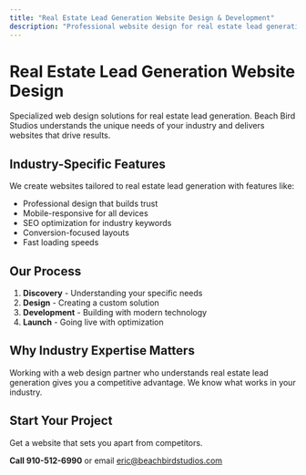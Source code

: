 ```yaml
---
title: "Real Estate Lead Generation Website Design & Development"
description: "Professional website design for real estate lead generation. Custom solutions tailored to your industry needs."
---
```


# Real Estate Lead Generation Website Design

Specialized web design solutions for real estate lead generation. Beach Bird Studios understands the unique needs of your industry and delivers websites that drive results.

## Industry-Specific Features

We create websites tailored to real estate lead generation with features like:

- Professional design that builds trust
- Mobile-responsive for all devices
- SEO optimization for industry keywords
- Conversion-focused layouts
- Fast loading speeds

## Our Process

1. **Discovery** - Understanding your specific needs
2. **Design** - Creating a custom solution
3. **Development** - Building with modern technology
4. **Launch** - Going live with optimization

## Why Industry Expertise Matters

Working with a web design partner who understands real estate lead generation gives you a competitive advantage. We know what works in your industry.

## Start Your Project

Get a website that sets you apart from competitors.

**Call 910-512-6990** or email eric@beachbirdstudios.com